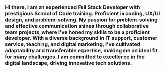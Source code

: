 ### Hi there, I am an experienced Full Stack Developer with prestigious School of Code training. Proficient in coding, UX/UI design, and problem-solving. My passion for problem-solving and effective communication shines through collaborative team projects, where I've honed my skills to be a proficient developer. With a diverse background in IT support, customer service, teaching, and digital marketing, I've cultivated adaptability and transferable expertise, making me an ideal fit for many challenges.  I am committed to excellence in the digital landscape, driving innovative tech solutions.

<!--
**bvhadra/bvhadra** is a ✨ _special_ ✨ repository because its `README.md` (this file) appears on your GitHub profile.

Here are some ideas to get you started:

- 🔭 I’m currently working on ...
- 🌱 I’m currently learning ...
- 👯 I’m looking to collaborate on ...
- 🤔 I’m looking for help with ...
- 💬 Ask me about ...
- 📫 How to reach me: ...
- 😄 Pronouns: ...
- ⚡ Fun fact: ...
-->

